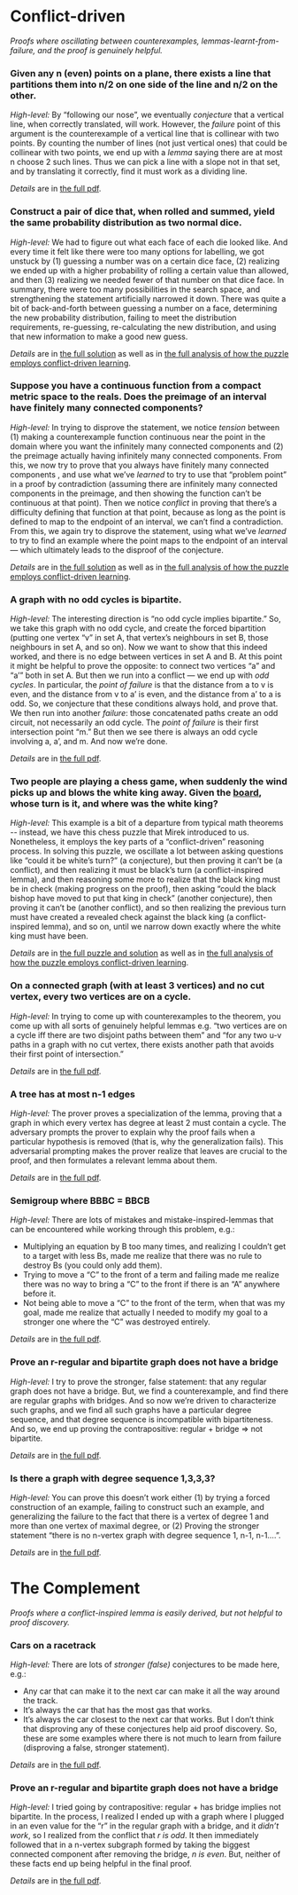 # Conflict-driven

_Proofs where oscillating between counterexamples, lemmas-learnt-from-failure, and the proof is genuinely helpful._

### Given any n (even) points on a plane, there exists a line that partitions them into n/2 on one side of the line and n/2 on the other.

*High-level:* By “following our nose”, we eventually *conjecture* that a vertical line, when correctly translated, will work.  However, the *failure* point of this argument is the counterexample of a vertical line that is collinear with two points.  By counting the number of lines (not just vertical ones) that could be collinear with two points, we end up with a *lemma* saying there are at most n choose 2 such lines.  Thus we can pick a line with a slope not in that set, and by translating it correctly, find it must work as a dividing line.

*Details* are in [the full pdf][1].

### Construct a pair of dice that, when rolled and summed, yield the same probability distribution as two normal dice.

*High-level:* We had to figure out what each face of each die looked like.  And every time it felt like there were too many options for labelling, we got unstuck by (1) guessing a number was on a certain dice face, (2) realizing we ended up with a higher probability of rolling a certain value than allowed, and then (3) realizing we needed fewer of that number on that dice face. In summary, there were too many possibilities in the search space, and strengthening the statement artificially narrowed it down.  There was quite a bit of back-and-forth between guessing a number on a face, determining the new probability distribution, failing to meet the distribution requirements, re-guessing, re-calculating the new distribution, and using that new information to make a good new guess. 

*Details* are in [the full solution][2] as well as in [the full analysis of how the puzzle employs conflict-driven learning][3].

### Suppose you have a continuous function from a compact metric space to the reals.  Does the preimage of an interval have finitely many connected components?

*High-level:* In trying to disprove the statement, we notice _tension_ between (1) making a counterexample function continuous near the point in the domain where you want the infinitely many connected components and (2) the preimage actually having infinitely many connected components.   From this, we now try to prove that you always have finitely many connected components , and use what we’ve _learned_ to try to use that “problem point” in a proof by contradiction (assuming there are infinitely many connected components in the preimage, and then showing the function can’t be continuous at that point). Then we notice _conflict_ in proving that there’s a difficulty defining that function at that point, because as long as the point is defined to map to the endpoint of an interval, we can’t find a contradiction.  From this, we again try to disprove the statement, using what we’ve _learned_ to try to find an example where the point maps to the endpoint of an interval — which ultimately leads to the disproof of the conjecture.

*Details* are in [the full solution][4] as well as in [the full analysis of how the puzzle employs conflict-driven learning][5].

### A graph with no odd cycles is bipartite.

*High-level:* The interesting direction is “no odd cycle implies bipartite.”  So, we take this graph with no odd cycle, and create the forced bipartition (putting one vertex “v” in set A, that vertex’s neighbours in set B, those neighbours in set A, and so on).  Now we want to show that this indeed worked, and there is no edge between vertices in set A and B.  At this point it might be helpful to prove the opposite: to connect two vertices “a” and “a’” both in set A.  But then we run into a conflict — we end up with *odd cycles*.  In particular, the *point of failure* is that the distance from a to v is even, and the distance from v to a’ is even, and the distance from a’ to a is odd.  So, we conjecture that these conditions always hold, and prove that.  We then run into another *failure*: those concatenated paths create an odd circuit, not necessarily an odd cycle.  The *point of failure* is their first intersection point “m.”  But then we see there is always an odd cycle involving a, a’, and m.  And now we’re done.

*Details* are in [the full pdf][6].


### Two people are playing a chess game, when suddenly the wind picks up and blows the white king away.  Given the [board][7], whose turn is it, and where was the white king?

*High-level:* This example is a bit of a departure from typical math theorems -- instead, we have this chess puzzle that Mirek introduced to us.  Nonetheless, it employs the key parts of a “conflict-driven” reasoning process.  In solving this puzzle, we oscillate a lot between asking questions like “could it be white’s turn?” (a conjecture), but then proving it can’t be (a conflict), and then realizing it must be black’s turn (a conflict-inspired lemma), and then reasoning some more to realize that the black king must be in check (making progress on the proof), then asking “could the black bishop have moved to put that king in check” (another conjecture), then proving it can’t be (another conflict), and so then realizing the previous turn must have created a revealed check against the black king (a conflict-inspired lemma), and so on, until we narrow down exactly where the white king must have been.

*Details* are in [the full puzzle and solution][8] as well as in [the full analysis of how the puzzle employs conflict-driven learning][9].



### On a connected graph (with at least 3 vertices) and no cut vertex, every two vertices are on a cycle.

*High-level:* In trying to come up with counterexamples to the theorem, you come up with all sorts of genuinely helpful lemmas e.g. “two vertices are on a cycle iff there are two disjoint paths between them” and “for any two u-v paths in a graph with no cut vertex, there exists another path that avoids their first point of intersection.”

*Details* are in [the full pdf][10].


### A tree has at most n-1 edges

*High-level:* The prover proves a specialization of the lemma, proving that a graph in which every vertex has degree at least 2 must contain a cycle. The adversary prompts the prover to explain why the proof fails when a particular hypothesis is removed (that is, why the generalization fails).  This adversarial prompting makes the prover realize that leaves are crucial to the proof, and then formulates a relevant lemma about them.

*Details* are in [the full pdf][11].

### Semigroup where BBBC = BBCB

*High-level:* There are lots of mistakes and mistake-inspired-lemmas that can be encountered while working through this problem, e.g.:
- Multiplying an equation by B too many times, and realizing I couldn’t get to a target with less Bs, made me realize that there was no rule to destroy Bs (you could only add them).
- Trying to move a “C” to the front of a term and failing made me realize there was no way to bring a “C” to the front if there is an “A” anywhere before it.
- Not being able to move a “C” to the front of the term, when that was my goal, made me realize that actually I needed to modify my goal to a stronger one where the “C” was destroyed entirely.

*Details* are in [the full pdf][12].


### Prove an r-regular and bipartite graph does not have a bridge

*High-level:* I try to prove the stronger, false statement: that any regular graph does not have a bridge.  But, we find a counterexample, and find there are regular graphs with bridges.  And so now we’re driven to characterize such graphs, and we find all such graphs have a particular degree sequence, and that degree sequence is incompatible with bipartiteness.  And so, we end up proving the contrapositive: regular + bridge =\> not bipartite.

*Details* are in [the full pdf][13].


### Is there a graph with degree sequence 1,3,3,3?

*High-level:* You can prove this doesn’t work either (1) by trying a forced construction of an example, failing to construct such an example, and generalizing the failure to the fact that there is a vertex of degree 1 and more than one vertex of maximal degree, or (2) Proving the stronger statement “there is no n-vertex graph with degree sequence 1, n-1, n-1….”.

*Details* are in [the full pdf][14].


# The Complement

_Proofs where a conflict-inspired lemma is easily derived, but not helpful to proof discovery._


### Cars on a racetrack

*High-level:* There are lots of *stronger (false)* conjectures to be made here, e.g.:
- Any car that can make it to the next car can make it all the way around the track.
- It’s always the car that has the most gas that works.
- It’s always the car closest to the next car that works.
But I don’t think that disproving any of these conjectures help aid proof discovery.  So, these are some examples where there is not much to learn from failure (disproving a false, stronger statement).

*Details* are in [the full pdf][15].

### Prove an r-regular and bipartite graph does not have a bridge

*High-level:* I tried going by contrapositive: regular + has bridge implies not bipartite.  In the process, I realized I ended up with a graph where I plugged in an even value for the “r” in the regular graph with a bridge, and it *didn’t work*, so I realized from the conflict that *r is odd*.   It then immediately followed that in a n-vertex subgraph formed by taking the biggest connected component after removing the bridge, *n is even*.  But, neither of these facts end up being helpful in the final proof.

*Details* are in [the full pdf][16].

[1]:	bipartition-points-on-plane.pdf
[2]:	dice-proof.pdf
[3]:	dice-analysis.pdf
[4]:	interval-preimage.pdf
[5]:	interval-preimage-analysis-1.pdf
[6]:	no-odd-cycle-bipartite.pdf
[7]:	chess-puzzle.pdf
[8]:	chess-puzzle.pdf
[9]:	chess-puzzle-analysis.pdf
[10]:	no-cut-vertex-every-two-on-cycle.pdf
[11]:	tree-implies-n-1.pdf
[12]:	semigroup-bbbc.pdf
[13]:	regular-bipartite-bridge.pdf
[14]:	degree-sequences.pdf
[15]:	../forward-from-target/n-cars.pdf
[16]:	regular-bipartite-bridge.pdf